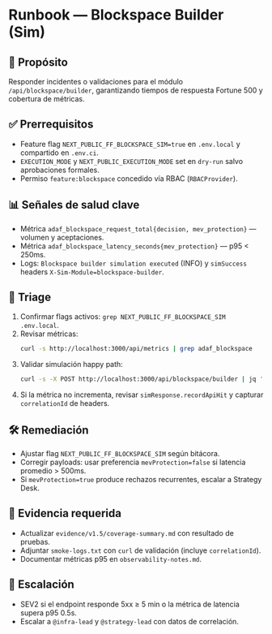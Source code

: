 # Runbook — Blockspace Builder (Sim)

## 🎯 Propósito
Responder incidentes o validaciones para el módulo `/api/blockspace/builder`, garantizando tiempos de respuesta Fortune 500 y cobertura de métricas.

## ✅ Prerrequisitos
- Feature flag `NEXT_PUBLIC_FF_BLOCKSPACE_SIM=true` en `.env.local` y compartido en `.env.ci`.
- `EXECUTION_MODE` y `NEXT_PUBLIC_EXECUTION_MODE` set en `dry-run` salvo aprobaciones formales.
- Permiso `feature:blockspace` concedido vía RBAC (`RBACProvider`).

## 📊 Señales de salud clave
- Métrica `adaf_blockspace_request_total{decision, mev_protection}` — volumen y aceptaciones.
- Métrica `adaf_blockspace_latency_seconds{mev_protection}` — p95 < 250ms.
- Logs: `Blockspace builder simulation executed` (INFO) y `simSuccess` headers `X-Sim-Module=blockspace-builder`.

## 🔎 Triage
1. Confirmar flags activos: `grep NEXT_PUBLIC_FF_BLOCKSPACE_SIM .env.local`.
2. Revisar métricas:
   ```bash
   curl -s http://localhost:3000/api/metrics | grep adaf_blockspace
   ```
3. Validar simulación happy path:
   ```bash
   curl -s -X POST http://localhost:3000/api/blockspace/builder | jq '.result.accepted'
   ```
4. Si la métrica no incrementa, revisar `simResponse.recordApiHit` y capturar `correlationId` de headers.

## 🛠️ Remediación
- Ajustar flag `NEXT_PUBLIC_FF_BLOCKSPACE_SIM` según bitácora.
- Corregir payloads: usar preferencia `mevProtection=false` si latencia promedio > 500ms.
- Si `mevProtection=true` produce rechazos recurrentes, escalar a Strategy Desk.

## 📄 Evidencia requerida
- Actualizar `evidence/v1.5/coverage-summary.md` con resultado de pruebas.
- Adjuntar `smoke-logs.txt` con `curl` de validación (incluye `correlationId`).
- Documentar métricas p95 en `observability-notes.md`.

## 🚨 Escalación
- SEV2 si el endpoint responde 5xx ≥ 5 min o la métrica de latencia supera p95 0.5s.
- Escalar a `@infra-lead` y `@strategy-lead` con datos de correlación.
